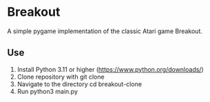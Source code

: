 # Breakout

A simple pygame implementation of the classic Atari game Breakout.

## Use

1. Install Python 3.11 or higher (https://www.python.org/downloads/)
2. Clone repository with git clone
3. Navigate to the directory cd breakout-clone
4. Run python3 main.py
